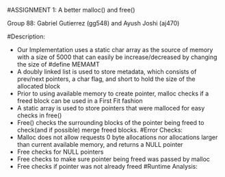 #ASSIGNMENT 1: A better malloc() and free() 

Group 88: Gabriel Gutierrez (gg548) and Ayush Joshi (aj470)

#Description:
-	Our Implementation uses a static char array as the source of memory with a size of 5000 that can easily be increase/decreased by changing the size of  #define MEMAMT
-	A doubly linked list is used to store metadata, which consists of prev/next pointers, a char flag, and short to hold the size of the allocated block
-	Prior to using available memory to create pointer, malloc checks if a freed block can be used in a First Fit fashion
-	A static array is used to store pointers that were malloced for easy checks in free()
-	Free() checks the surrounding blocks of the pointer being freed to check(and if possible) merge freed blocks.
#Error Checks:
-	Malloc does not allow requests 0 byte allocations nor allocations larger than current available memory, and returns a NULL pointer
-	Free checks for NULL pointers
-	Free checks to make sure pointer being freed was passed by malloc
-	Free checks if pointer was not already freed
#Runtime Analysis:
	
